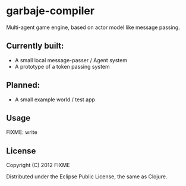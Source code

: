 # garbaje-compiler

Multi-agent game engine, based on actor model like message passing.

## Currently built:

* A small local message-passer / Agent system
* A prototype of a token passing system

## Planned:
* A small example world / test app

## Usage

FIXME: write

## License

Copyright (C) 2012 FIXME

Distributed under the Eclipse Public License, the same as Clojure.
